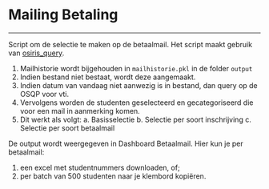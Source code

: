 # Mailing Betaling
---

Script om de selectie te maken op de betaalmail.
Het script maakt gebruik van [osiris_query](https://github.com/uu-csa/osiris_query).

1. Mailhistorie wordt bijgehouden in `mailhistorie.pkl` in de folder `output`
1. Indien bestand niet bestaat, wordt deze aangemaakt.
1. Indien datum van vandaag niet aanwezig is in bestand, dan query op de OSQP voor vti.
1. Vervolgens worden de studenten geselecteerd en gecategoriseerd die voor een mail in aanmerking komen.
1. Dit werkt als volgt:
    a. Basisselectie
    b. Selectie per soort inschrijving
    c. Selectie per soort betaalmail

De output wordt weergegeven in Dashboard Betaalmail. Hier kun je per betaalmail:

1. een excel met studentnummers downloaden, of;
2. per batch van 500 studenten naar je klembord kopiëren.

